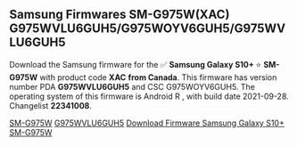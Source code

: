 <h2>Samsung Firmwares SM-G975W(XAC) G975WVLU6GUH5/G975WOYV6GUH5/G975WVLU6GUH5</h2>
Download the Samsung firmware for the ✅ <strong>Samsung Galaxy S10+ </strong> ⭐ <strong>SM-G975W</strong> with product code <strong>XAC</strong> <strong> from Canada</strong>. This firmware has version number PDA <strong>G975WVLU6GUH5</strong> and CSC G975WOYV6GUH5. The operating system of this firmware is Android R , with build date 2021-09-28. Changelist <strong>22341008</strong>.


[SM-G975W](https://samfirm.shop/samsung/model/SM-G975W)
[G975WVLU6GUH5](https://samfirm.shop/samsung/pda/G975WVLU6GUH5)
[Download Firmware Samsung Galaxy S10+ SM-G975W](https://samfirm.shop/samsung/firmware/460489)
